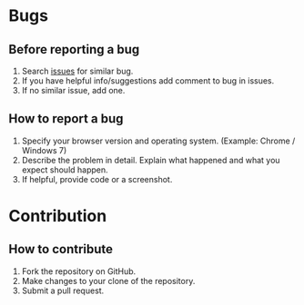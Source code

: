 
# Bugs
## Before reporting a bug
1. Search [issues](https://github.com/kzadrozny/sass-grid/issues) for similar bug.
2. If you have helpful info/suggestions add comment to bug in issues.
3. If no similar issue, add one.

## How to report a bug
1. Specify your browser version and operating system. (Example: Chrome / Windows 7)
2. Describe the problem in detail. Explain what happened and what you expect should happen.
3. If helpful, provide code or a screenshot.

# Contribution
## How to contribute
1. Fork the repository on GitHub.
2. Make changes to your clone of the repository.
3. Submit a pull request.